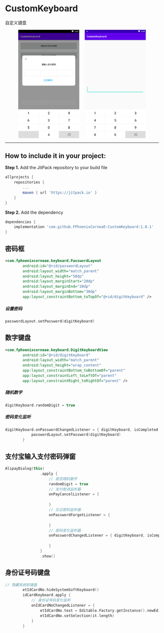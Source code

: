 # CustomKeyboard
自定义键盘


<div align="center">
    <img src="https://github.com/FPhoenixCorneaE/CustomKeyboard/blob/master/images/alipay-dialog.png" width="200" align="top"/>
	<img src="https://github.com/FPhoenixCorneaE/CustomKeyboard/blob/master/images/idcard-keyboard.png" width="200" align="top" style="margin-left:15px"/>
</div>


-----------------------------------------


How to include it in your project:
--------------
**Step 1.** Add the JitPack repository to your build file
```groovy
allprojects {
	repositories {
		...
		maven { url 'https://jitpack.io' }
	}
}
```

**Step 2.** Add the dependency
```groovy
dependencies {
	implementation 'com.github.FPhoenixCorneaE:CustomKeyboard:1.0.1'
}
```

密码框
-----------------------------

```xml
<com.fphoenixcorneae.keyboard.PasswordLayout
        android:id="@+id/passwordLayout"
        android:layout_width="match_parent"
        android:layout_height="50dp"
        android:layout_marginStart="20dp"
        android:layout_marginEnd="20dp"
        android:layout_marginBottom="30dp"
        app:layout_constraintBottom_toTopOf="@+id/digitKeyboard" />
```

##### 设置密码
```kotlin
passwordLayout.setPassword(digitKeyboard)
```

数字键盘
--------------------------
```xml
<com.fphoenixcorneae.keyboard.DigitKeyboardView
        android:id="@+id/digitKeyboard"
        android:layout_width="match_parent"
        android:layout_height="wrap_content"
        app:layout_constraintBottom_toBottomOf="parent"
        app:layout_constraintLeft_toLeftOf="parent"
        app:layout_constraintRight_toRightOf="parent" />
```

##### 随机数字
```kotlin
digitKeyboard.randomDigit = true
```

##### 密码变化监听
```kotlin
digitKeyboard.onPasswordChangedListener = { digitKeyboard, isCompleted ->
            passwordLayout.setPassword(digitKeyboard)
        }
```


支付宝输入支付密码弹窗
----------------------------------
```kotlin
AlipayDialog(this)
                .apply {
                    // 是否随机数字
                    randomDigit = true
                    // 支付取消监听器
                    onPayCancelListener = {

                    }
                    // 忘记密码监听器
                    onPasswordForgetListener = {

                    }
                    // 密码变化监听器
                    onPasswordChangedListener = { digitKeyboard, isCompleted ->

                    }
                }
                .show()
```

身份证号码键盘
----------------------------------
```kotlin
// 隐藏系统软键盘
        etIdCardNo.hideSystemSoftKeyboard()
        idCardKeyboard.apply {
            // 身份证号码变化监听
            onIdCardNoChangedListener = {
                etIdCardNo.text = Editable.Factory.getInstance().newEditable(it)
                etIdCardNo.setSelection(it.length)
            }
        }
```